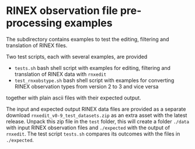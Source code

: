 # RINEX observation file pre-processing examples

The subdirectory contains examples to test the editing, filtering and translation of RINEX files.

Two test scripts, each with several examples, are provided

- `tests.sh` bash shell script with examples for editing, filtering and translation of RINEX data with `rnxedit`
- `test_rnxobstype.sh` bash shell script with examples for converting RINEX observation types from version 2 to 3 and vice versa

together with plain ascii files with their expected output.

The input and expected output RINEX data files are provided as a separate download `rnxedit_v0-9_test_datasets.zip` as an extra asset with the latest release. Unpack this zip file in the `test` folder, this will create a folder `./data` with input RINEX observation files
and  `./expected` with the output of `rnxedit`. The test script `tests.sh`  compares its outcomes with the files in `./expected`. 
